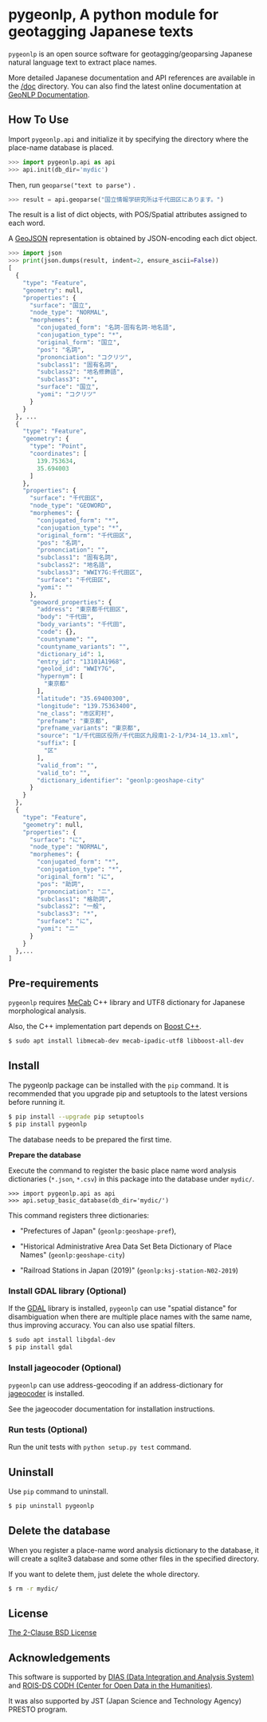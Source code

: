 # pygeonlp, A python module for geotagging Japanese texts

`pygeonlp` is an open source software for geotagging/geoparsing 
Japanese natural language text to extract place names.

More detailed Japanese documentation and API references are available
in the [/doc](./doc/) directory.
You can also find the latest online documentation at
[GeoNLP Documentation](https://geonlp.ex.nii.ac.jp/doc/pygeonlp/).

## How To Use

Import `pygeonlp.api` and initialize it by specifying the directory
where the place-name database is placed.

```python
>>> import pygeonlp.api as api
>>> api.init(db_dir='mydic')
```

Then, run `geoparse("text to parse")` .

```python
>>> result = api.geoparse("国立情報学研究所は千代田区にあります。")
```

The result is a list of dict objects, with POS/Spatial attributes
assigned to each word.

A [GeoJSON](https://tools.ietf.org/html/rfc7946#section-3.2)
representation is obtained by JSON-encoding each dict object.

```python
>>> import json
>>> print(json.dumps(result, indent=2, ensure_ascii=False))
[
  {
    "type": "Feature",
    "geometry": null,
    "properties": {
      "surface": "国立",
      "node_type": "NORMAL",
      "morphemes": {
        "conjugated_form": "名詞-固有名詞-地名語",
        "conjugation_type": "*",
        "original_form": "国立",
        "pos": "名詞",
        "prononciation": "コクリツ",
        "subclass1": "固有名詞",
        "subclass2": "地名修飾語",
        "subclass3": "*",
        "surface": "国立",
        "yomi": "コクリツ"
      }
    }
  }, ... 
  {
    "type": "Feature",
    "geometry": {
      "type": "Point",
      "coordinates": [
        139.753634,
        35.694003
      ]
    },
    "properties": {
      "surface": "千代田区",
      "node_type": "GEOWORD",
      "morphemes": {
        "conjugated_form": "*",
        "conjugation_type": "*",
        "original_form": "千代田区",
        "pos": "名詞",
        "prononciation": "",
        "subclass1": "固有名詞",
        "subclass2": "地名語",
        "subclass3": "WWIY7G:千代田区",
        "surface": "千代田区",
        "yomi": ""
      },
      "geoword_properties": {
        "address": "東京都千代田区",
        "body": "千代田",
        "body_variants": "千代田",
        "code": {},
        "countyname": "",
        "countyname_variants": "",
        "dictionary_id": 1,
        "entry_id": "13101A1968",
        "geolod_id": "WWIY7G",
        "hypernym": [
          "東京都"
        ],
        "latitude": "35.69400300",
        "longitude": "139.75363400",
        "ne_class": "市区町村",
        "prefname": "東京都",
        "prefname_variants": "東京都",
        "source": "1/千代田区役所/千代田区九段南1-2-1/P34-14_13.xml",
        "suffix": [
          "区"
        ],
        "valid_from": "",
        "valid_to": "",
        "dictionary_identifier": "geonlp:geoshape-city"
      }
    }
  },
  {
    "type": "Feature",
    "geometry": null,
    "properties": {
      "surface": "に",
      "node_type": "NORMAL",
      "morphemes": {
        "conjugated_form": "*",
        "conjugation_type": "*",
        "original_form": "に",
        "pos": "助詞",
        "prononciation": "ニ",
        "subclass1": "格助詞",
        "subclass2": "一般",
        "subclass3": "*",
        "surface": "に",
        "yomi": "ニ"
      }
    }
  },...
]
```

## Pre-requirements

`pygeonlp` requires [MeCab](https://taku910.github.io/mecab/) C++ library and UTF8 dictionary for Japanese morphological analysis.

Also, the C++ implementation part depends on [Boost C++](https://www.boost.org/).

```sh
$ sudo apt install libmecab-dev mecab-ipadic-utf8 libboost-all-dev
```

## Install

The pygeonlp package can be installed with the `pip` command.
It is recommended that you upgrade pip and setuptools to
the latest versions before running it.

```sh
$ pip install --upgrade pip setuptools
$ pip install pygeonlp
```

The database needs to be prepared the first time.

**Prepare the database**

Execute the command to register the basic place name word analysis dictionaries
(`*.json`, `*.csv`) in this package into the database under `mydic/`.

```
>>> import pygeonlp.api as api
>>> api.setup_basic_database(db_dir='mydic/')
```

This command registers three dictionaries:

- "Prefectures of Japan" (`geonlp:geoshape-pref`),

- "Historical Administrative Area Data Set Beta Dictionary of Place Names" (`geonlp:geoshape-city`)

- "Railroad Stations in Japan (2019)" (`geonlp:ksj-station-N02-2019`)


### Install GDAL library (Optional)

If the [GDAL](https://pypi.org/project/GDAL/) library is installed,
`pygeonlp` can use "spatial distance" for disambiguation
when there are multiple place names with the same name, thus improving accuracy.
You can also use spatial filters.

```sh
$ sudo apt install libgdal-dev
$ pip install gdal
```

### Install jageocoder (Optional)

`pygeonlp` can use address-geocoding if an address-dictionary for
[jageocoder](https://pypi.org/project/jageocoder/) is installed.

See the jageocoder documentation for installation instructions.

### Run tests (Optional)

Run the unit tests with `python setup.py test` command.


## Uninstall

Use `pip` command to uninstall.

```sh
$ pip uninstall pygeonlp
```

## Delete the database

When you register a place-name word analysis dictionary to the database,
it will create a sqlite3 database and some other files in the specified directory.

If you want to delete them, just delete the whole directory.

```sh
$ rm -r mydic/
```

## License

[The 2-Clause BSD License](https://licenses.opensource.jp/BSD-2-Clause/BSD-2-Clause.html)

## Acknowledgements

This software is supported by [DIAS (Data Integration and Analysis System)](https://dias.ex.nii.ac.jp/) and
[ROIS-DS CODH (Center for Open Data in the Humanities)](http://codh.rois.ac.jp/).

It was also supported by JST (Japan Science and Technology Agency) PRESTO program.
